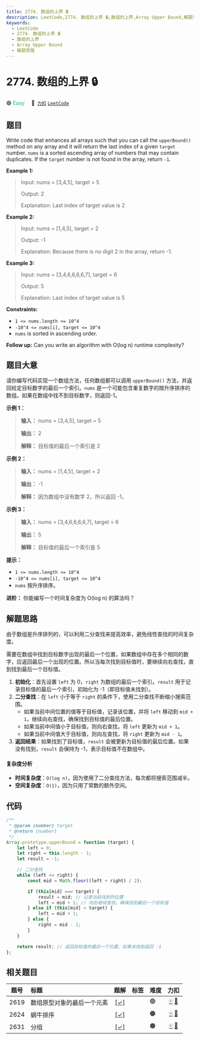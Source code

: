 ```yaml
---
title: 2774. 数组的上界 🔒
description: LeetCode,2774. 数组的上界 🔒,数组的上界,Array Upper Bound,解题思路
keywords:
  - LeetCode
  - 2774. 数组的上界 🔒
  - 数组的上界
  - Array Upper Bound
  - 解题思路
---
```


# 2774. 数组的上界 🔒

🟢 <font color=#15bd66>Easy</font>&emsp; 🔗&ensp;[`力扣`](https://leetcode.cn/problems/array-upper-bound) [`LeetCode`](https://leetcode.com/problems/array-upper-bound)

## 题目

Write code that enhances all arrays such that you can call the `upperBound()`
method on any array and it will return the last index of a given `target`
number. `nums` is a sorted ascending array of numbers that may contain
duplicates. If the `target` number is not found in the array, return `-1`.

**Example 1:**

> Input: nums = [3,4,5], target = 5
>
> Output: 2
>
> Explanation: Last index of target value is 2

**Example 2:**

> Input: nums = [1,4,5], target = 2
>
> Output: -1
>
> Explanation: Because there is no digit 2 in the array, return -1.

**Example 3:**

> Input: nums = [3,4,6,6,6,6,7], target = 6
>
> Output: 5
>
> Explanation: Last index of target value is 5

**Constraints:**

- `1 <= nums.length <= 10^4`
- `-10^4 <= nums[i], target <= 10^4`
- `nums` is sorted in ascending order.

**Follow up:** Can you write an algorithm with O(log n) runtime complexity?

## 题目大意

请你编写代码实现一个数组方法，任何数组都可以调用 `upperBound()` 方法，并返回给定目标数字的最后一个索引。`nums`
是一个可能包含重复数字的按升序排序的数组。如果在数组中找不到目标数字，则返回-1。

**示例 1：**

> **输入：** nums = [3,4,5], target = 5
>
> **输出：** 2
>
> **解释：** 目标值的最后一个索引是 2

**示例 2：**

> **输入：** nums = [1,4,5], target = 2
>
> **输出：** -1
>
> **解释：** 因为数组中没有数字 2，所以返回 -1。

**示例 3：**

> **输入：** nums = [3,4,6,6,6,6,7], target = 6
>
> **输出：** 5
>
> **解释：** 目标值的最后一个索引是 5

**提示：**

- `1 <= nums.length <= 10^4`
- `-10^4 <= nums[i], target <= 10^4`
- `nums` 按升序排序。

**进阶：** 你能编写一个时间复杂度为 O(log n) 的算法吗？

## 解题思路

由于数组是升序排列的，可以利用二分查找来提高效率，避免线性查找的时间复杂度。

需要在数组中找到目标数字出现的最后一个位置，如果数组中存在多个相同的数字，应返回最后一个出现的位置。所以当每次找到目标值时，要继续向右查找，直到找到最后一个目标值。

1. **初始化**：首先设置 `left` 为 0，`right` 为数组的最后一个索引。`result` 用于记录目标值的最后一个索引，初始化为 -1（即目标值未找到）。
2. **二分查找**：在 `left` 小于等于 `right` 的条件下，使用二分查找不断缩小搜索范围。
   - 如果当前中间位置的值等于目标值，记录该位置，并将 `left` 移动到 `mid + 1`，继续向右查找，确保找到目标值的最后位置。
   - 如果当前中间值小于目标值，则向右查找，将 `left` 更新为 `mid + 1`。
   - 如果当前中间值大于目标值，则向左查找，将 `right` 更新为 `mid - 1`。
3. **返回结果**：如果找到了目标值，`result` 会被更新为目标值的最后位置。如果没有找到，`result` 会保持为 -1，表示目标值不在数组中。

#### 复杂度分析

- **时间复杂度**：`O(log n)`，因为使用了二分查找方法，每次都将搜索范围减半。
- **空间复杂度**：`O(1)`，因为只用了常数的额外空间。

## 代码

```javascript
/**
 * @param {number} target
 * @return {number}
 */
Array.prototype.upperBound = function (target) {
	let left = 0;
	let right = this.length - 1;
	let result = -1;

	// 二分查找
	while (left <= right) {
		const mid = Math.floor((left + right) / 2);

		if (this[mid] === target) {
			result = mid; // 记录当前找到的位置
			left = mid + 1; // 向右继续查找，确保找到最后一个目标值
		} else if (this[mid] < target) {
			left = mid + 1;
		} else {
			right = mid - 1;
		}
	}

	return result; // 返回目标值的最后一个位置，如果未找到返回 -1
};
```

## 相关题目

<!-- prettier-ignore -->
| 题号 | 标题 | 题解 | 标签 | 难度 | 力扣 |
| :------: | :------ | :------: | :------ | :------ | :------: |
| 2619 | 数组原型对象的最后一个元素 | [[✓]](/problem/2619.md) |  | 🟢 | [🀄️](https://leetcode.cn/problems/array-prototype-last) [🔗](https://leetcode.com/problems/array-prototype-last) |
| 2624 | 蜗牛排序 | [[✓]](/problem/2624.md) |  | 🟠 | [🀄️](https://leetcode.cn/problems/snail-traversal) [🔗](https://leetcode.com/problems/snail-traversal) |
| 2631 | 分组 | [[✓]](/problem/2631.md) |  | 🟠 | [🀄️](https://leetcode.cn/problems/group-by) [🔗](https://leetcode.com/problems/group-by) |